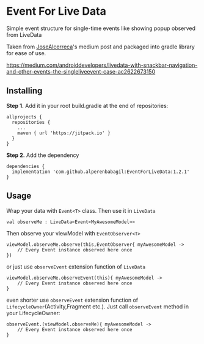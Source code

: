 # Event For Live Data
Simple event structure for single-time events like showing popup observed from LiveData

Taken from [JoseAlcerreca](https://github.com/JoseAlcerreca)'s medium post and packaged into gradle library for ease of use.

https://medium.com/androiddevelopers/livedata-with-snackbar-navigation-and-other-events-the-singleliveevent-case-ac2622673150

## Installing

**Step 1.** Add it in your root build.gradle at the end of repositories:

```
allprojects {
  repositories {
    ...
    maven { url 'https://jitpack.io' }
  }
}
```
  
**Step 2.** Add the dependency

```
dependencies {
  implementation 'com.github.alperenbabagil:EventForLiveData:1.2.1'
}
```

## Usage

Wrap your data with `Event<T>` class. Then use it in `LiveData`

`val observeMe : LiveData<Event<MyAwesomeModel>>`

Then observe your viewModel with `EventObserver<T>`

```
viewModel.observeMe.observe(this,EventObserver{ myAwesomeModel -> 
    // Every Event instance observed here once
})
```

or just use `observeEvent` extension function of `LiveData`

```
viewModel.observeMe.observeEvent(this){ myAwesomeModel ->
    // Every Event instance observed here once
}
```

even shorter use `observeEvent` extension function of `LifecycleOwner`(Activity,Fragment etc.). 
Just call `observeEvent` method in your LifecycleOwner:

```
observeEvent.(viewModel.observeMe){ myAwesomeModel ->
    // Every Event instance observed here once
}
```
  
  







